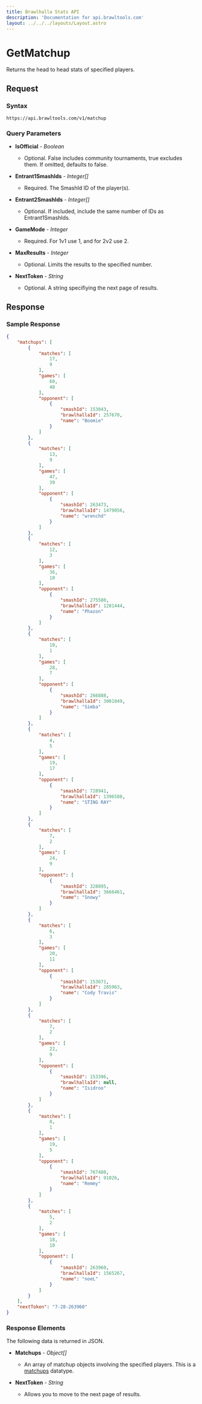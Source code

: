 ```yaml
---
title: Brawlhalla Stats API
description: 'Documentation for api.brawltools.com'
layout: ../../../layouts/Layout.astro
---
```


# GetMatchup

Returns the head to head stats of specified players.

## Request

### Syntax

```https://api.brawltools.com/v1/matchup```

### Query Parameters

- **IsOfficial** - *Boolean*
    - Optional. False includes community tournaments, true excludes them. If omitted, defaults to false.

- **Entrant1SmashIds** - *Integer[]*
    - Required. The SmashId ID of the player(s).

- **Entrant2SmashIds** - *Integer[]*
    - Optional. If included, include the same number of IDs as Entrant1SmashIds.

- **GameMode** - *Integer*
    - Required. For 1v1 use 1, and for 2v2 use 2.

- **MaxResults** - *Integer*
    - Optional. Limits the results to the specified number.

- **NextToken** - *String*
    - Optional. A string specifiying the next page of results.

## Response

### Sample Response

```json
{
    "matchups": [
        {
            "matches": [
                17,
                9
            ],
            "games": [
                60,
                48
            ],
            "opponent": [
                {
                    "smashId": 153043,
                    "brawlhallaId": 257670,
                    "name": "Boomie"
                }
            ]
        },
        {
            "matches": [
                13,
                9
            ],
            "games": [
                47,
                39
            ],
            "opponent": [
                {
                    "smashId": 263473,
                    "brawlhallaId": 1479056,
                    "name": "wrenchd"
                }
            ]
        },
        {
            "matches": [
                12,
                3
            ],
            "games": [
                36,
                10
            ],
            "opponent": [
                {
                    "smashId": 275580,
                    "brawlhallaId": 1281444,
                    "name": "Phazon"
                }
            ]
        },
        {
            "matches": [
                10,
                1
            ],
            "games": [
                28,
                7
            ],
            "opponent": [
                {
                    "smashId": 266888,
                    "brawlhallaId": 3001049,
                    "name": "Simba"
                }
            ]
        },
        {
            "matches": [
                4,
                5
            ],
            "games": [
                19,
                17
            ],
            "opponent": [
                {
                    "smashId": 728941,
                    "brawlhallaId": 1396588,
                    "name": "STING RAY"
                }
            ]
        },
        {
            "matches": [
                7,
                2
            ],
            "games": [
                24,
                9
            ],
            "opponent": [
                {
                    "smashId": 328895,
                    "brawlhallaId": 3666461,
                    "name": "Snowy"
                }
            ]
        },
        {
            "matches": [
                6,
                3
            ],
            "games": [
                20,
                11
            ],
            "opponent": [
                {
                    "smashId": 153671,
                    "brawlhallaId": 285963,
                    "name": "Cody Travis"
                }
            ]
        },
        {
            "matches": [
                7,
                2
            ],
            "games": [
                22,
                9
            ],
            "opponent": [
                {
                    "smashId": 153396,
                    "brawlhallaId": null,
                    "name": "Isidroo"
                }
            ]
        },
        {
            "matches": [
                8,
                1
            ],
            "games": [
                19,
                5
            ],
            "opponent": [
                {
                    "smashId": 767408,
                    "brawlhallaId": 91026,
                    "name": "Remmy"
                }
            ]
        },
        {
            "matches": [
                5,
                2
            ],
            "games": [
                18,
                10
            ],
            "opponent": [
                {
                    "smashId": 263960,
                    "brawlhallaId": 1565267,
                    "name": "noeL"
                }
            ]
        }
    ],
    "nextToken": "7-28-263960"
}
```

### Response Elements

The following data is returned in JSON.

- **Matchups** - *Object[]*
    - An array of matchup objects involving the specified players. This is a <a href="../../datatypes/matchup">matchups</a> datatype.

- **NextToken** - *String*
    - Allows you to move to the next page of results. 